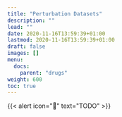 ```yaml
---
title: "Perturbation Datasets"
description: ""
lead: ""
date: 2020-11-16T13:59:39+01:00
lastmod: 2020-11-16T13:59:39+01:00
draft: false
images: []
menu:
  docs:
    parent: "drugs"
weight: 600
toc: true
---
```


{{< alert icon="🚧" text="TODO" >}}


